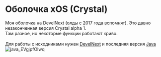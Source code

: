 # Оболочка xOS (Crystal)
Моя оболочка на DevelNext (олды с 2017 года вспомнят).
Это давно незаконченная версия Crystal alpha 1.<br>
Там разное, но некоторые функции работают криво.<br><br>
Для работы с исходниками нужен <a href="http://develnext.org/ru/">DevelNext</a> и последняя версия <a href="https://java.com/ru/download/">Java</a>
![java_EVgjpfOlwq](https://user-images.githubusercontent.com/24845145/126067728-5422b1d9-3cca-4003-a5a5-a64e91f44bea.jpg)
